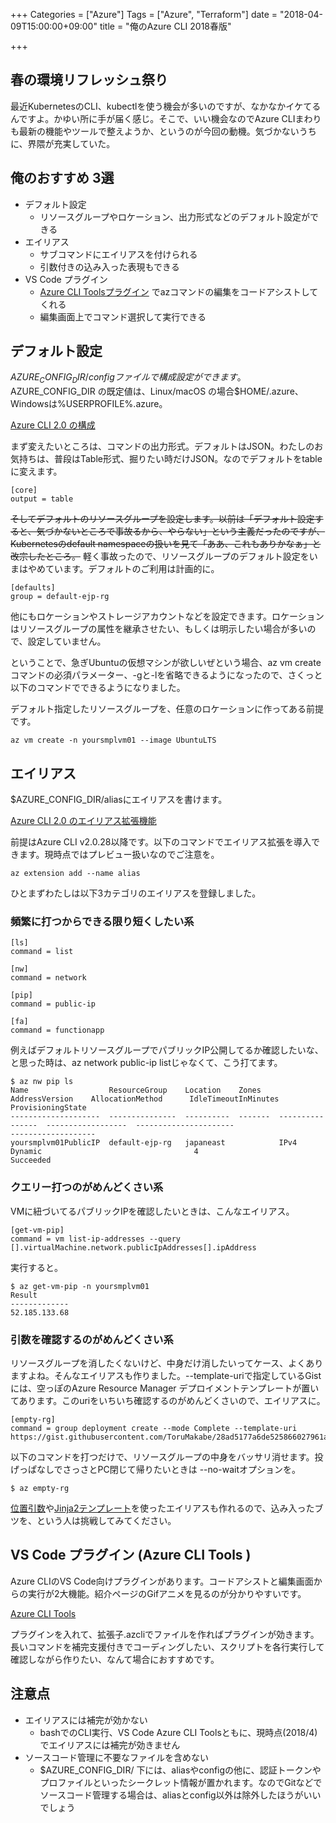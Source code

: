 +++
Categories = ["Azure"]
Tags = ["Azure", "Terraform"]
date = "2018-04-09T15:00:00+09:00"
title = "俺のAzure CLI 2018春版"

+++

## 春の環境リフレッシュ祭り
最近KubernetesのCLI、kubectlを使う機会が多いのですが、なかなかイケてるんですよ。かゆい所に手が届く感じ。そこで、いい機会なのでAzure CLIまわりも最新の機能やツールで整えようか、というのが今回の動機。気づかないうちに、界隈が充実していた。

## 俺のおすすめ 3選

* デフォルト設定
  * リソースグループやロケーション、出力形式などのデフォルト設定ができる
* エイリアス
  * サブコマンドにエイリアスを付けられる
  * 引数付きの込み入った表現もできる
* VS Code プラグイン
  * [Azure CLI Toolsプラグイン](https://marketplace.visualstudio.com/items?itemName=ms-vscode.azurecli) でazコマンドの編集をコードアシストしてくれる
  * 編集画面上でコマンド選択して実行できる

## デフォルト設定
$AZURE_CONFIG_DIR/configファイルで構成設定ができます。$AZURE_CONFIG_DIR の既定値は、Linux/macOS の場合$HOME/.azure、Windowsは%USERPROFILE%\.azure。

[Azure CLI 2.0 の構成](https://docs.microsoft.com/ja-jp/cli/azure/azure-cli-configuration?view=azure-cli-latest)

まず変えたいところは、コマンドの出力形式。デフォルトはJSON。わたしのお気持ちは、普段はTable形式、掘りたい時だけJSON。なのでデフォルトをtableに変えます。

```
[core]
output = table
```

~~そしてデフォルトのリソースグループを設定します。以前は「デフォルト設定すると、気づかないところで事故るから、やらない」という主義だったのですが、Kubernetesのdefault namespaceの扱いを見て「ああ、これもありかなぁ」と改宗したところ。~~
軽く事故ったので、リソースグループのデフォルト設定をいまはやめています。デフォルトのご利用は計画的に。

```
[defaults]
group = default-ejp-rg
```

他にもロケーションやストレージアカウントなどを設定できます。ロケーションはリソースグループの属性を継承させたい、もしくは明示したい場合が多いので、設定していません。

ということで、急ぎUbuntuの仮想マシンが欲しいぜという場合、az vm createコマンドの必須パラメーター、-gと-lを省略できるようになったので、さくっと以下のコマンドでできるようになりました。

デフォルト指定したリソースグループを、任意のロケーションに作ってある前提です。

```
az vm create -n yoursmplvm01 --image UbuntuLTS
```

## エイリアス
$AZURE_CONFIG_DIR/aliasにエイリアスを書けます。

[Azure CLI 2.0 のエイリアス拡張機能](https://docs.microsoft.com/ja-jp/cli/azure/azure-cli-extension-alias?view=azure-cli-latest)

前提はAzure CLI v2.0.28以降です。以下のコマンドでエイリアス拡張を導入できます。現時点ではプレビュー扱いなのでご注意を。

```
az extension add --name alias
```

ひとまずわたしは以下3カテゴリのエイリアスを登録しました。

### 頻繁に打つからできる限り短くしたい系

```
[ls]
command = list

[nw]
command = network

[pip]
command = public-ip

[fa]
command = functionapp
```

例えばデフォルトリソースグループでパブリックIP公開してるか確認したいな、と思った時は、az network public-ip listじゃなくて、こう打てます。

```
$ az nw pip ls
Name                  ResourceGroup    Location    Zones    AddressVersion    AllocationMethod      IdleTimeoutInMinutes
ProvisioningState
--------------------  ---------------  ----------  -------  ----------------  ------------------  ----------------------
-------------------
yoursmplvm01PublicIP  default-ejp-rg   japaneast            IPv4              Dynamic                                  4
Succeeded
```

### クエリー打つのがめんどくさい系
VMに紐づいてるパブリックIPを確認したいときは、こんなエイリアス。

```
[get-vm-pip]
command = vm list-ip-addresses --query [].virtualMachine.network.publicIpAddresses[].ipAddress
```

実行すると。

```
$ az get-vm-pip -n yoursmplvm01
Result
-------------
52.185.133.68
```

### 引数を確認するのがめんどくさい系
リソースグループを消したくないけど、中身だけ消したいってケース、よくありますよね。そんなエイリアスも作りました。--template-uriで指定しているGistには、空っぽのAzure Resource Manager デプロイメントテンプレートが置いてあります。このuriをいちいち確認するのがめんどくさいので、エイリアスに。

```
[empty-rg]
command = group deployment create --mode Complete --template-uri https://gist.githubusercontent.com/ToruMakabe/28ad5177a6de525866027961aa33b1e7/raw/9b455bfc9608c637e1980d9286b7f77e76a5c74b/azuredeploy_empty.json
```

以下のコマンドを打つだけで、リソースグループの中身をバッサリ消せます。投げっぱなしでさっさとPC閉じて帰りたいときは --no-waitオプションを。

```
$ az empty-rg
```

[位置引数](https://docs.microsoft.com/ja-jp/cli/azure/azure-cli-extension-alias?view=azure-cli-latest#create-an-alias-command-with-arguments)や[Jinja2テンプレート](https://docs.microsoft.com/ja-jp/cli/azure/azure-cli-extension-alias?view=azure-cli-latest#process-arguments-using-jinja2-templates)を使ったエイリアスも作れるので、込み入ったブツを、という人は挑戦してみてください。

## VS Code プラグイン (Azure CLI Tools )
Azure CLIのVS Code向けプラグインがあります。コードアシストと編集画面からの実行が2大機能。紹介ページのGifアニメを見るのが分かりやすいです。

[Azure CLI Tools](https://marketplace.visualstudio.com/items?itemName=ms-vscode.azurecli)

プラグインを入れて、拡張子.azcliでファイルを作ればプラグインが効きます。長いコマンドを補完支援付きでコーディングしたい、スクリプトを各行実行して確認しながら作りたい、なんて場合におすすめです。

## 注意点

* エイリアスには補完が効かない
  * bashでのCLI実行、VS Code Azure CLI Toolsともに、現時点(2018/4)でエイリアスには補完が効きません
* ソースコード管理に不要なファイルを含めない
  * $AZURE_CONFIG_DIR/ 下には、aliasやconfigの他に、認証トークンやプロファイルといったシークレット情報が置かれます。なのでGitなどでソースコード管理する場合は、aliasとconfig以外は除外したほうがいいでしょう
